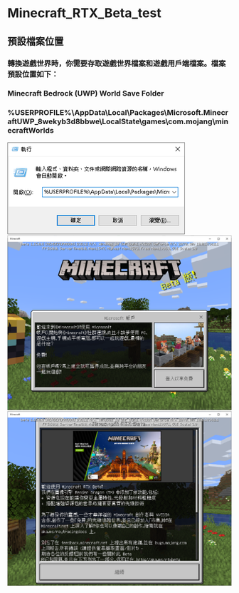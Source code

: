 # Minecraft_RTX_Beta_test
## 預設檔案位置
### 轉換遊戲世界時，你需要存取遊戲世界檔案和遊戲用戶端檔案。檔案預設位置如下：
### Minecraft Bedrock (UWP) World Save Folder
### %USERPROFILE%\AppData\Local\Packages\Microsoft.MinecraftUWP_8wekyb3d8bbwe\LocalState\games\com.mojang\minecraftWorlds
![image](https://github.com/tsaiminghsu/Minecraft_RTX_Beta_test/blob/master/%E9%96%8B%E5%A7%8B%E5%9F%B7%E8%A1%8C_Minecraft.png)
![image](https://github.com/tsaiminghsu/Minecraft_RTX_Beta_test/blob/master/Minecraft_RTX_Beta.png)
![image](https://github.com/tsaiminghsu/Minecraft_RTX_Beta_test/blob/master/Minecraft_RTX_Beta_2.png)
